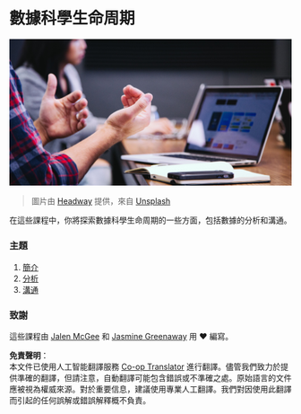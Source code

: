 <!--
CO_OP_TRANSLATOR_METADATA:
{
  "original_hash": "dd173fd30fc039a7a299898920680723",
  "translation_date": "2025-08-25T17:40:57+00:00",
  "source_file": "4-Data-Science-Lifecycle/README.md",
  "language_code": "hk"
}
-->
# 數據科學生命周期

![communication](../../../translated_images/communication.06d8e2a88d30d168d661ad9f9f0a4f947ebff3719719cfdaf9ed00a406a01ead.hk.jpg)
> 圖片由 <a href="https://unsplash.com/@headwayio?utm_source=unsplash&utm_medium=referral&utm_content=creditCopyText">Headway</a> 提供，來自 <a href="https://unsplash.com/s/photos/communication?utm_source=unsplash&utm_medium=referral&utm_content=creditCopyText">Unsplash</a>
  
在這些課程中，你將探索數據科學生命周期的一些方面，包括數據的分析和溝通。

### 主題

1. [簡介](14-Introduction/README.md)
2. [分析](15-analyzing/README.md)
3. [溝通](16-communication/README.md)

### 致謝

這些課程由 [Jalen McGee](https://twitter.com/JalenMCG) 和 [Jasmine Greenaway](https://twitter.com/paladique) 用 ❤️ 編寫。

**免責聲明**：  
本文件已使用人工智能翻譯服務 [Co-op Translator](https://github.com/Azure/co-op-translator) 進行翻譯。儘管我們致力於提供準確的翻譯，但請注意，自動翻譯可能包含錯誤或不準確之處。原始語言的文件應被視為權威來源。對於重要信息，建議使用專業人工翻譯。我們對因使用此翻譯而引起的任何誤解或錯誤解釋概不負責。
